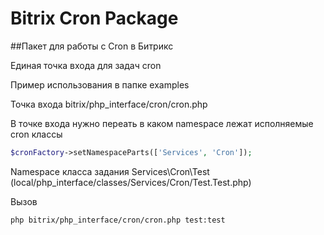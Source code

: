 # Bitrix Cron Package

##Пакет для работы с Cron в Битрикс

Единая точка входа для задач cron 

Пример использования в папке examples

Точка входа 
bitrix/php_interface/cron/cron.php

В точке входа нужно переать в каком namespace лежат исполняемые cron классы
```php
$cronFactory->setNamespaceParts(['Services', 'Cron']); 
```

Namespace класса задания Services\Cron\Test (local/php_interface/classes/Services/Cron/Test.Test.php)

Вызов 

```sh
php bitrix/php_interface/cron/cron.php test:test 
```



